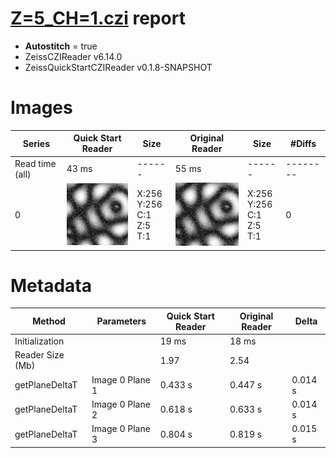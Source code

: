 # [Z=5_CH=1.czi](https://zenodo.org/record/7015307/files/Z%3D5_CH%3D1.czi) report
 - **Autostitch** = true
 - ZeissCZIReader v6.14.0
 - ZeissQuickStartCZIReader v0.1.8-SNAPSHOT

# Images 

| Series            | Quick Start Reader | Size | Original Reader | Size | #Diffs |
|-------------------|--------------------|------|-----------------|------|--------|
| Read time (all)   |43 ms|------|55 ms|------|--------|
|0|![Z=5_CH=1.quick_true.flat_true.stitch_true.series_0.jpg](Z=5_CH=1/Z=5_CH=1.quick_true.flat_true.stitch_true.series_0.jpg)|X:256<br>Y:256<br>C:1<br>Z:5<br>T:1|![Z=5_CH=1.quick_false.flat_true.stitch_true.series_0.jpg](Z=5_CH=1/Z=5_CH=1.quick_false.flat_true.stitch_true.series_0.jpg)|X:256<br>Y:256<br>C:1<br>Z:5<br>T:1|0|

# Metadata

|  Method            | Parameters       | Quick Start Reader | Original Reader | Delta  |
| -------------------|------------------|--------------------|-----------------|------- |
| Initialization     |                  |19 ms|18 ms|        |
| Reader Size (Mb)     |                  |1.97|2.54|        |
| getPlaneDeltaT| Image 0 Plane 1 |  0.433 s |  0.447 s | 0.014 s |
| getPlaneDeltaT| Image 0 Plane 2 |  0.618 s |  0.633 s | 0.014 s |
| getPlaneDeltaT| Image 0 Plane 3 |  0.804 s |  0.819 s | 0.015 s |
